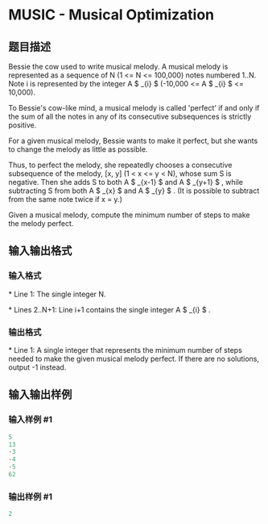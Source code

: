 # MUSIC - Musical Optimization

## 题目描述

Bessie the cow used to write musical melody. A musical melody is represented as a sequence of N (1 <= N <= 100,000) notes numbered 1..N. Note i is represented by the integer A $ _{i} $ (-10,000 <= A $ _{i} $ <= 10,000).

To Bessie's cow-like mind, a musical melody is called 'perfect' if and only if the sum of all the notes in any of its consecutive subsequences is strictly positive.

For a given musical melody, Bessie wants to make it perfect, but she wants to change the melody as little as possible.

Thus, to perfect the melody, she repeatedly chooses a consecutive subsequence of the melody, \[x, y\] (1 < x <= y < N), whose sum S is negative. Then she adds S to both A $ _{x-1} $ and A $ _{y+1} $ , while subtracting S from both A $ _{x} $ and A $ _{y} $ . (It is possible to subtract from the same note twice if x = y.)

Given a musical melody, compute the minimum number of steps to make the melody perfect.

## 输入输出格式

### 输入格式

\* Line 1: The single integer N.

\* Lines 2..N+1: Line i+1 contains the single integer A $ _{i} $ .

### 输出格式

\* Line 1: A single integer that represents the minimum number of steps needed to make the given musical melody perfect. If there are no solutions, output -1 instead.

## 输入输出样例

### 输入样例 #1

```cpp
5
13
-3
-4
-5
62
```


### 输出样例 #1

```cpp
2
```


